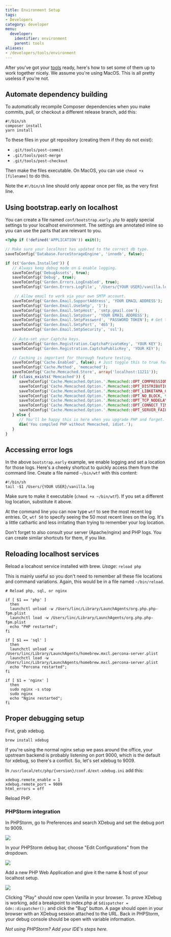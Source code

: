 ```yaml
---
title: Environment Setup
tags:
- Developers
category: developer
menu:
  developer:
    identifier: environment
    parent: tools
aliases:
- /developers/tools/environment
---
```


After you've got your [tools](/developers/tools) ready, here's how to set some of them up to work together nicely. We assume you're using MacOS. This is all pretty useless if you're not.

## Automate dependency building

To automatically recompile Composer dependencies when you make commits, pull, or checkout a different release branch, add this:

```
#!/bin/sh
composer install
yarn install
```

To these files in your git repository (creating them if they do not exist):

* `.git/tools/post-commit`
* `.git/tools/post-merge`
* `.git/tools/post-checkout`

Then make the files executable. On MacOS, you can use `chmod +x [filename]` to do this.

Note the `#!/bin/sh` line should only appear once per file, as the very first line.

## Using bootstrap.early on localhost

You can create a file named `conf/bootstrap.early.php` to apply special settings to your localhost environment. The settings are annotated inline so you can use the parts that are relevant to you.

```php
<?php if (!defined('APPLICATION')) exit();

// Make sure your localhost has updated to the correct db type.
saveToConfig('Database.ForceStorageEngine', 'innodb', false);

if (c('Garden.Installed')) {
   // Always keep debug mode on & enable logging.
   saveToConfig('DebugAssets', true);
   saveToConfig('Debug', true);
   saveToConfig('Garden.Errors.LogEnabled', true);
   saveToConfig('Garden.Errors.LogFile', '/Users/{YOUR USER}/vanilla.log');

	// Allow email to work via your own SMTP account.
   saveToConfig('Garden.Email.SupportAddress', 'YOUR EMAIL ADDRESS');
   saveToConfig('Garden.Email.UseSmtp', '1');
   saveToConfig('Garden.Email.SmtpHost', 'smtp.gmail.com');
   saveToConfig('Garden.Email.SmtpUser', 'YOUR EMAIL ADDRESS');
   saveToConfig('Garden.Email.SmtpPassword', 'PASSWORD TOKEN'); # Get this in Gmail etc.
   saveToConfig('Garden.Email.SmtpPort', '465');
   saveToConfig('Garden.Email.SmtpSecurity', 'ssl');
   
   // Auto-set your Captcha keys.
   saveToConfig('Garden.Registration.CaptchaPrivateKey', 'YOUR KEY');
   saveToConfig('Garden.Registration.CaptchaPublicKey', 'YOUR KEY');

   // Caching is important for thorough feature testing.
   saveToConfig('Cache.Enabled', false); # Just toggle this to true for testing with cache; usually it's a pain to leave on
   saveToConfig('Cache.Method', 'memcached');
   saveToConfig('Cache.Memcached.Store', array('localhost:11211'));
   if (class_exists('Memcached')) {
      saveToConfig('Cache.Memcached.Option.'.Memcached::OPT_COMPRESSION, true, false);
      saveToConfig('Cache.Memcached.Option.'.Memcached::OPT_DISTRIBUTION, Memcached::DISTRIBUTION_CONSISTENT, false);
      saveToConfig('Cache.Memcached.Option.'.Memcached::OPT_LIBKETAMA_COMPATIBLE, true, false);
      saveToConfig('Cache.Memcached.Option.'.Memcached::OPT_NO_BLOCK, true, false);
      saveToConfig('Cache.Memcached.Option.'.Memcached::OPT_TCP_NODELAY, true, false);
      saveToConfig('Cache.Memcached.Option.'.Memcached::OPT_CONNECT_TIMEOUT, 1000, false);
      saveToConfig('Cache.Memcached.Option.'.Memcached::OPT_SERVER_FAILURE_LIMIT, 2, false);
   } else {
   	  // You'll be happy this is here when you upgrade PHP and forget.
      die('You compiled PHP without Memcached, idiot.');
   }
}
```

## Accessing error logs

In the above `bootstrap.early` example, we enable logging and set a location for those logs. Here's a cheeky shortcut to quickly access them from the command line. Create a file named `~/bin/wtf` with this content:

```
#!/bin/sh
tail -$1 /Users/{YOUR USER}/vanilla.log
```

Make sure to make it executable (`chmod +x ~/bin/wtf`). If you set a different log location, substitute it above.

At the command line you can now type `wtf` to see the most recent log entries. Or, `wtf 50` to specify seeing the 50 most recent lines on the log. It's a little cathartic and less irritating than trying to remember your log location.

Don't forget to also consult your server (Apache/nginx) and PHP logs. You can create similar shortcuts for them, if you like.

## Reloading localhost services

Reload a locahost service installed with brew. _Usage_: `reload php`

This is mainly useful so you don't need to remember all these file locations and command variations. Again, this would be in a file named `~/bin/reload`.

```
# Reload php, sql, or nginx

if [ $1 == 'php' ] 
  then
  launchctl unload -w /Users/linc/Library/LaunchAgents/org.php.php-fpm.plist
  launchctl load -w /Users/linc/Library/LaunchAgents/org.php.php-fpm.plist
  echo "PHP restarted";
fi

if [ $1 == 'sql' ] 
  then
  launchctl unload -w /Users/linc/Library/LaunchAgents/homebrew.mxcl.percona-server.plist
  launchctl load -w /Users/linc/Library/LaunchAgents/homebrew.mxcl.percona-server.plist
  echo "Percona restarted";
fi

if [ $1 = 'nginx' ] 
  then
  sudo nginx -s stop
  sudo nginx
  echo "Nginx restarted";
fi 
```

## Proper debugging setup 

First, grab xdebug.

`brew install xdebug`

If you're using the normal nginx setup we pass around the office, your upstream backend is probably listening on port 9000, which is the default for xdebug, so there's a conflict. So, let's set xdebug to 9009.

In `/usr/local/etc/php/{version}/conf.d/ext-xdebug.ini` add this:

```
xdebug.remote_enable = 1
xdebug.remote_port = 9009
html_errors = off
```

Reload PHP.

### PHPStorm integration

In PHPStorm, go to Preferences and search XDebug and set the debug port to 9009.

![](https://us.v-cdn.net/5022541/uploads/editor/bo/dqpgwnvkn6tx.png "")

In your PHPStorm debug bar, choose "Edit Configurations" from the dropdown.

![](https://us.v-cdn.net/5022541/uploads/editor/o4/e8r3pktz5vp9.png "")

Add a new PHP Web Application and give it the name & host of your localhost setup.

![](https://us.v-cdn.net/5022541/uploads/editor/cv/1nur7d6q57eb.png "")

Clicking "Play" should now open Vanilla in your browser. To prove XDebug is working, add a breakpoint to index.php at `$dispatcher = Gdn::dispatcher();` and click the "Bug" button. A page should open in your browser with an XDebug session attached to the URL. Back in PHPStorm, your debug console should be open with variable information.

*Not using PHPStorm? Add your IDE's steps here.*
